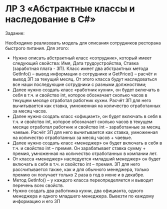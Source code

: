 # ЛР 3 «Абстрактные классы и наследование в C#»
Задание: 

Необходимо реализовать модель для описания сотрудников ресторана быстрого питания. Для этого:
- Нужно описать абстрактный класс «сотрудник», который имеет следующий свойства: Имя, Дата трудоустройства, Ставка (заработная плата - ЗП). Класс имеет два абстрактных метода GetInfo() – вывод информации о сотруднике и GetPrice() – расчёт и вывод ЗП за текущий месяц. От этого класса будут наследоваться все наши последующие сотрудники с разными должностями;
- Далее нужно создать класс «работник кухни», он будет включать в себя в т.ч. и свойство int, которое обозначает сколько часов в текущем месяце отработал работник кухни. Расчёт ЗП для него вычитывается как ставка, умноженная на количество отработанных за месяц часов.
- Далее нужно создать класс «официант», он будет включать в себя в т.ч. и свойство int, которое обозначает сколько часов в текущем месяце отработал работник и свойство int – заработанные за месяц чаевые. Расчёт ЗП для него вычитывается как ставка, умноженная на количество отработанных за месяц часов + чаевые.
- Далее нужно создать класс «менеджер» он будет включать в себя в т.ч. и свойство int – премия. Он зарабатывает ставка сумму + премия, умноженная на количество отработанных в компании лет.
- От класса «менеджер» наследуется «младший менеджер» он будет включать в себя в т.ч. и свойство int – премия. ЗП для него рассчитывается также, как и для обычного менеджера, только премию он получает только 2 
раза в год в июне и в декабре.
- Метод GetInfo() – у каждого класса переопределяется и выводит перечень всех свойств.
- Нужно создать два работника кухни, два официанта, одного менеджера и одного младшего менеджера. Вывезти по каждому информацию и его ЗП
